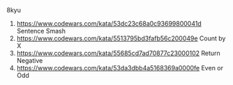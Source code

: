 8kyu
1. https://www.codewars.com/kata/53dc23c68a0c93699800041d Sentence Smash
2. https://www.codewars.com/kata/5513795bd3fafb56c200049e Count by X
3. https://www.codewars.com/kata/55685cd7ad70877c23000102 Return Negative
4. https://www.codewars.com/kata/53da3dbb4a5168369a0000fe Even or Odd

